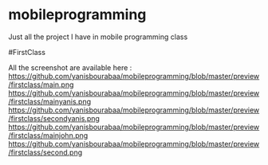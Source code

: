 # mobileprogramming

Just all the project I have in mobile programming class

#FirstClass

All the screenshot are available here :
https://github.com/yanisbourabaa/mobileprogramming/blob/master/preview/firstclass/main.png
https://github.com/yanisbourabaa/mobileprogramming/blob/master/preview/firstclass/mainyanis.png
https://github.com/yanisbourabaa/mobileprogramming/blob/master/preview/firstclass/secondyanis.png
https://github.com/yanisbourabaa/mobileprogramming/blob/master/preview/firstclass/mainjohn.png
https://github.com/yanisbourabaa/mobileprogramming/blob/master/preview/firstclass/second.png

